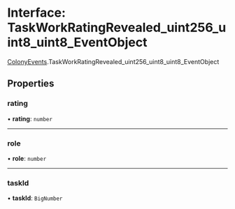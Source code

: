 # Interface: TaskWorkRatingRevealed\_uint256\_uint8\_uint8\_EventObject

[ColonyEvents](../modules/ColonyEvents.md).TaskWorkRatingRevealed_uint256_uint8_uint8_EventObject

## Properties

### rating

• **rating**: `number`

___

### role

• **role**: `number`

___

### taskId

• **taskId**: `BigNumber`
